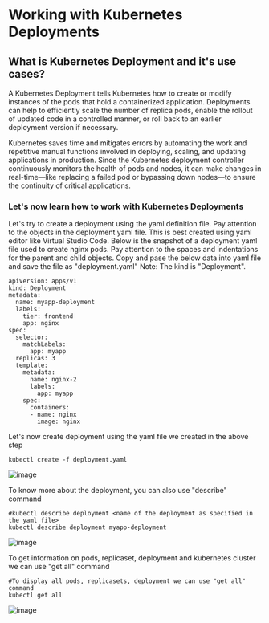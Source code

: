 # Working with Kubernetes Deployments

## What is Kubernetes Deployment and it's use cases? ##
A Kubernetes Deployment tells Kubernetes how to create or modify instances of the pods that hold a containerized application. Deployments can help to efficiently scale the number of replica pods, enable the rollout of updated code in a controlled manner, or roll back to an earlier deployment version if necessary.

Kubernetes saves time and mitigates errors by automating the work and repetitive manual functions involved in deploying, scaling, and updating applications in production. Since the Kubernetes deployment controller continuously monitors the health of pods and nodes, it can make changes in real-time—like replacing a failed pod or bypassing down nodes—to ensure the continuity of critical applications.

### Let's now learn how to work with Kubernetes Deployments ###

Let's try to create a deployment using the yaml definition file. Pay attention to the objects in the deployment yaml file. This is best created using yaml editor like Virtual Studio Code. Below is the snapshot of a deployment yaml file used to create nginx pods. Pay attention to the spaces and indentations for the parent and child objects. Copy and pase the below data into yaml file and save the file as "deployment.yaml" Note: The kind is "Deployment".
```
apiVersion: apps/v1
kind: Deployment  
metadata:
  name: myapp-deployment
  labels:
    tier: frontend
    app: nginx
spec:
  selector:
    matchLabels:
      app: myapp
  replicas: 3
  template:     
    metadata:
      name: nginx-2
      labels:
        app: myapp    
    spec:
      containers:
      - name: nginx
        image: nginx
```
Let's now create deployment using the yaml file we created in the above step
```
kubectl create -f deployment.yaml
```
![image](https://user-images.githubusercontent.com/49147976/193578883-aa5d9b73-f819-4486-aaa8-b39c35cb14a4.png)

To know more about the deployment, you can also use "describe" command
```
#kubectl describe deployment <name of the deployment as specified in the yaml file>
kubectl describe deployment myapp-deployment
```
![image](https://user-images.githubusercontent.com/49147976/193579521-036b5e3f-5567-488d-b202-27801362af64.png)

To get information on pods, replicaset, deployment and kubernetes cluster we can use "get all" command
```
#To display all pods, replicasets, deployment we can use "get all" command
kubectl get all
```
![image](https://user-images.githubusercontent.com/49147976/193580771-c5725f0d-5dd3-4b9b-8b45-f0aae9172d6c.png)
